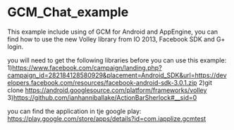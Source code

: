 GCM_Chat_example
================

This example include using of GCM for Android and AppEngine, you can find how to use the new Volley library from IO 2013, Facebook SDK and G+ login.

you will need to get the following libraries before you can use this example: 
1)https://www.facebook.com/campaign/landing.php?campaign_id=282184128580929&placement=Android_SDK&url=https://developers.facebook.com/resources/facebook-android-sdk-3.0.1.zip 
2)git clone https://android.googlesource.com/platform/frameworks/volley 
3)https://github.com/ianhanniballake/ActionBarSherlock#__sid=0

you can find the application in tje google play: https://play.google.com/store/apps/details?id=com.iapplize.gcmtest
